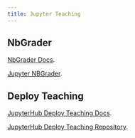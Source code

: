 ```yaml
---
title: Jupyter Teaching
---
```


## NbGrader

[NbGrader Docs](https://nbgrader.readthedocs.io).

[Jupyter NBGrader](https://github.com/jupyter/nbgrader).

## Deploy Teaching

[JupyterHub Deploy Teaching Docs](http://jupyterhub-deploy-teaching.readthedocs.io/en/latest).

[JupyterHub Deploy Teaching Repository](https://github.com/jupyterhub/jupyterhub-deploy-teaching).
